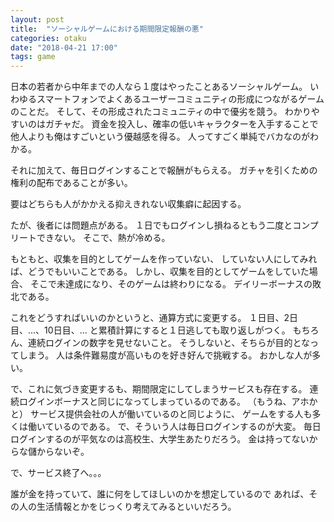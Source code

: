 ```yaml
---
layout: post
title:  "ソーシャルゲームにおける期間限定報酬の悪"
categories: otaku
date: "2018-04-21 17:00"
tags: game
---
```


日本の若者から中年までの人なら１度はやったことあるソーシャルゲーム。
いわゆるスマートフォンでよくあるユーザーコミュニティの形成につながるゲームのことだ。
そして、その形成されたコミュニティの中で優劣を競う。
わかりやすいのはガチャだ。
資金を投入し、確率の低いキャラクターを入手することで他人よりも俺はすごいという優越感を得る。
人ってすごく単純でバカなのがわかる。

それに加えて、毎日ログインすることで報酬がもらえる。
ガチャを引くための権利の配布であることが多い。

要はどちらも人がかかえる抑えきれない収集癖に起因する。

たが、後者には問題点がある。
１日でもログインし損ねるともう二度とコンプリートできない。
そこで、熱が冷める。

もともと、収集を目的としてゲームを作っていない、
していない人にしてみれば、どうでもいいことである。
しかし、収集を目的としてゲームをしていた場合、
そこで未達成になり、そのゲームは終わりになる。
デイリーボーナスの敗北である。

これをどうすればいいのかというと、通算方式に変更する。
１日目、2日目、...、10日目、...
と累積計算にすると１日逃しても取り返しがつく。
もちろん、連続ログインの数字を見せないこと。
そうしないと、そちらが目的となってしまう。
人は条件難易度が高いものを好き好んで挑戦する。
おかしな人が多い。

で、これに気づき変更するも、期間限定にしてしまうサービスも存在する。
連続ログインボーナスと同じになってしまっているのである。
（もうね、アホかと）
サービス提供会社の人が働いているのと同じように、
ゲームをする人も多くは働いているのである。
で、そういう人は毎日ログインするのが大変。
毎日ログインするのが平気なのは高校生、大学生あたりだろう。
金は持ってないからな儲からないぞ。

で、サービス終了へ。。。

誰が金を持っていて、誰に何をしてほしいのかを想定しているので
あれば、その人の生活情報とかをじっくり考えてみるといいだろう。
